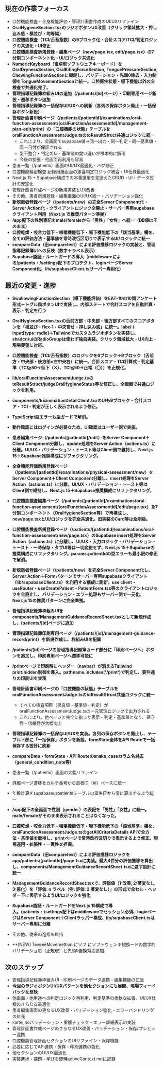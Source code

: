 ## 現在の作業フォーカス
- 口腔機能検査・全身機能評価・管理計画書作成のUI/UXリファイン
- **OralHygieneSection.tsxのラジオボタンUX改善（クリック領域拡大・押し込み感・横並び・均等幅）**
- **口腔機能検査（TCI/舌苔指数）の9ブロック化・合計スコア/TCI/判定ロジックの共通化・UI修正**
- **口腔機能検査新規登録・編集ページ（new/page.tsx, edit/page.tsx）の7分割コンポーネント化・UI/ロジック共通化**
- **NumericKeyboard（電卓型ソフトウェアキーボード）をOralDrynessSection, OralBitingForceSection, TonguePressureSection, ChewingFunctionSectionに展開し、バリデーション・先頭0除去・入力制御をTongueMovementSectionと統一。口腔衛生状態・嚥下機能以外の全検査で共通化完了。**
- **管理指導記録簿枠組みUIの追加（/patients/[id]ページ）・印刷専用ページ新設・遷移ボタン追加**
- **管理指導記録簿の一括保存UI/UXへの刷新（各列の保存ボタン廃止・一括保存ボタン新設）**
- **管理計画書印刷ページ（/patients/[patientId]/examinations/oral-function-assessment/[oralFunctionAssessmentId]/management-plan-edit/print）の「口腔機能の状態」テーブルをoralFunctionAssessmentJudge.tsのtoResultStruct共通ロジックに統一**
  - これにより、全画面でsupabase値→同一出力・同一判定・同一基準値・同一日付が保証される
  - 型不整合・判定ズレ・基準値の食い違いが根本的に解消
  - 今後の拡張・他画面再利用も容易
- 患者一覧（/patients）画面のUI/UX最適化・バグ修正
- 口腔機能精密検査 記録用紙画面の該当判定ロジック統合・UI仕様最適化
- Next.js 15 + Supabase構成での本番運用を見据えたCRUD・UI・データ設計の安定化
- 管理計画書作成ページの新規実装とUX改善
- その他、患者新規登録・編集画面のUI/UX統一・バリデーション強化
- **新規患者登録ページ（/patients/new）の完全Server Component化・Server Action化・クライアントロジック全廃止・サーバー専用supabaseクライアント利用（Next.js 15推奨パターン準拠）**
- **/app配下の性別表記をmale/femaleから「男性」「女性」へ統一（DB値はそのまま）**
- **口腔乾燥・咬合力低下・咀嚼機能低下・嚥下機能低下の「該当基準」欄を、全ての評価方法・基準値を常時改行区切りで表示するUI/ロジックに統一**
- **compareData（旧comparetest）による評価推移ロジックの実装と、管理指導記録簿UIへの反映（数字＋ラベル表示）**
- **Supabase認証・ルートガードの導入（middlewareによる/patients・/settings配下のプロテクト、loginページServer Component化、lib/supabaseClient.tsサーバー専用化）**

## 最近の変更・進捗
- **SwallowingFunctionSection（嚥下機能評価）をEAT-10の10問アンケート形式＋トグル風ボタンUIで実装し、内部ステートで合計スコアを自動計算・表示・判定を行う**
- **OralHygieneSection.tsxの舌前方部・中央部・後方部すべてのスコアボタンを「横並び・flex-1・中央寄せ・押し込み感」に統一。label＋input[type=radio]＋Tailwindでカスタムラジオボタンを実装し、shadcn/uiのRadioGroupは使わず独自実装。クリック領域拡大・UX向上・現場要望に対応。**
- **口腔機能検査（TCI/舌苔指数）のロジックを6ブロック→9ブロック（舌前方・中央部・後方部×左中央右）に統一。合計スコア・TCI計算式・判定基準（TCI≧50→低下（✕）、TCI≦50→正常（〇））を正規化。**
- **lib/oralFunctionAssessmentJudge.tsのtoResultStruct/judgeOralHygieneStatus等を修正し、全画面で共通ロジックを利用。**
- **components/ExaminationDetailClient.tsxのUIも9ブロック・合計スコア・TCI・判定が正しく表示されるよう修正。**
- **TypeScript型エラーも型ガードで解消。**
- **動作確認にはログインが必要なため、UI確認はユーザー側で実施。**
- **患者編集ページ（/patients/[patientId]/edit）をServer Component＋Client Component分離し、update処理をServer Action（actions.ts）に分離。UI/UX・バリデーション・トースト等はClient側で維持し、Next.js 15＋Supabase推奨構成にリファクタリング。**
- **全身機能評価新規登録ページ（/patients/[patientId]/examinations/physical-assessment/new）をServer Component＋Client Component分離し、insert処理をServer Action（actions.ts）に分離。UI/UX・バリデーション・トースト等はClient側で維持し、Next.js 15＋Supabase推奨構成にリファクタリング。**
- **口腔機能検査編集ページ（/patients/[patientId]/examinations/oral-function-assessment/[oralFunctionAssessmentId]/edit/page.tsx）を7分割コンポーネント（OralHygieneSection等）で再構成し、new/page.tsxとUI/ロジックを完全共通化。旧実装のCard等は全削除。**
- **口腔機能検査新規登録ページ（/patients/[patientId]/examinations/oral-function-assessment/new/page.tsx）のSupabase insert処理をServer Action（actions.ts）に分離し、UI/UX・入力ロジック・バリデーション・トースト・一時保存・タブUI等は一切変更せず、Next.js 15＋Supabaseの推奨構成にリファクタリング。params.patientIdの型エラーも最小限の修正で解消。**
- **新規患者登録ページ（/patients/new）を完全Server Component化し、Server Action＋Formパターンでサーバー専用supabaseクライアント（lib/supabaseClient.ts）を利用する構成に刷新。use client・useRouter・useCreatePatient・PatientForm.tsx等のクライアントロジックを全廃止し、バリデーション・エラー処理もサーバー側で一元化。Next.js 15の推奨パターンに完全準拠。**
- **管理指導記録簿枠組みUIをcomponents/ManagementGuidanceRecordSheet.tsxとして新規作成し、/patients/[id]ページに追加**
- **管理指導記録簿印刷専用ページ（/patients/[id]/management-guidance-record/print）を新規作成し、枠組みUIを配置**
- **/patients/[id]ページの管理指導記録簿カード部分に「印刷ページへ」ボタンを追加し、印刷専用ページへ遷移可能に**
- **/printページで印刷時にヘッダー（navbar）が消えるTailwind print:hidden制御を導入。pathname.includes('/print')で判定し、要件通りの印刷UIを実現**
- **管理計画書印刷ページの「口腔機能の状態」テーブルをoralFunctionAssessmentJudge.tsのtoResultStruct共通ロジックに統一**
  - すべての検査項目（検査値・基準値・判定）がoralFunctionAssessmentJudge.tsの一元管理ロジックで出力される
  - これにより、他ページと完全に揃った表示・判定・基準値となり、保守性・信頼性が大幅向上
- **管理指導記録簿の一括保存UI/UXを実装。各列の保存ボタンを廃止し、テーブル下部に「一括保存」ボタンを新設。formState全体をAPI Routeで一括保存する設計に刷新**
- **compareData・formState・API Routeのsnake_caseカラム名対応（general_condition_note等）**
- 患者一覧（/patients）画面の大幅リファイン
- 詳細ページ遷移をカルテ番号から患者ID（id）ベースに統一
- 年齢計算をsupabaseのpatientsテーブルの誕生日から常に算出するよう統一
- **/app配下の全画面で性別（gender）の表記を「男性」「女性」に統一。male/femaleがそのまま表示されることはなくなった。**
- **口腔乾燥・咬合力低下・咀嚼機能低下・嚥下機能低下の「該当基準」欄を、oralFunctionAssessmentJudge.tsのgetAllCriteriaDetails APIで全方法・基準値を取得し、printページで常時改行区切りで表示するよう修正。現場運用・拡張性・一貫性を担保。**
- **compareData（旧comparetest）による評価推移ロジックをapp/patients/[patientId]/page.tsxに実装。最大4件分の評価推移を算出し、components/ManagementGuidanceRecordSheet.tsxに渡す設計に統一**
- **ManagementGuidanceRecordSheet.tsxで、評価値（1:改善, 2:著変なし, 3:悪化）を「評価: n ラベル（例: 評価: 2 著変なし）」の形式で全セル・ヘッダー下に表示するようUI/ロジックを強化**
- **Supabase認証・ルートガードをNext.js 15構成で導入。/patients・/settings配下はmiddlewareでセッション必須、loginページはServer Component＋Clientラッパー構成、lib/supabaseClient.tsはサーバー専用に分離**
- その他、従来の進捗も維持

- **[NEW] TeveeeMcvemettion にソフ にソフトウェンキ規換ードの数学的バリデーショ応（正規現）と先頭0置換対応追加

## 次のステップ
- 管理指導記録簿枠組みUI・印刷ページのデータ連携・編集機能の拡張
- **今回のラジオボタンUI/UXパターンを他セクションにも展開、現場フィードバックを反映**
- 他画面・他用途への判定ロジック再利用、判定基準の柔軟な拡張、UI/UX仕様のさらなる最適化
- 患者編集画面の更なるUX改善・バリデーション強化・エラーハンドリングの拡充
- karte_noバリデーション・重複チェック・エラー詳細表示の実装
- 管理計画書作成ページのさらなるUX改善・バリデーション・保存/プレビュー連携
- 口腔機能管理計画セクションのUIリファイン・保存機能
- 必要に応じてAPI連携・保存・印刷連携の強化
- 他セクションのUI/UX最適化
- 実装進捗・課題・学びを随時activeContext.mdに記録
